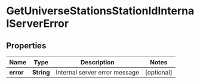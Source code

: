 
# GetUniverseStationsStationIdInternalServerError

## Properties
Name | Type | Description | Notes
------------ | ------------- | ------------- | -------------
**error** | **String** | Internal server error message |  [optional]



